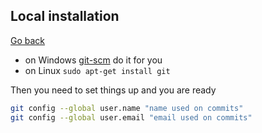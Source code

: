 ## Local installation

[Go back](index.md)

* on Windows [git-scm](https://git-scm.com/) do it for you
* on Linux ``sudo apt-get install git``

Then you need to set things up and you are
ready

```bash
git config --global user.name "name used on commits"
git config --global user.email "email used on commits"
```
